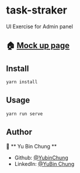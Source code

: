 # task-straker
UI Exercise for Admin panel

## 🏠 [Mock up page]([www..](https://yubinchung.github.io/task-straker/))

## Install

```sh
yarn install
```

## Usage

```sh
yarn run serve
```

## Author
👤 ** Yu Bin Chung **
* Github: [@YubinChung ](https://github.com/YubinChung)
* LinkedIn: [@YuBin Chung ](https://www.linkedin.com/in/yubinchung/)
